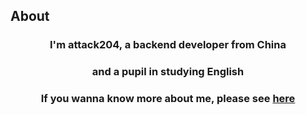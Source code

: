 ## About

### <div align="center">I'm attack204, a backend developer from China</div>  

### <div align="center">and a pupil in studying English</div>  
  
###  <div align="center">If you wanna know more about me, please see <a href="https://attack204.com">here</a> </div>  

<br/>  


